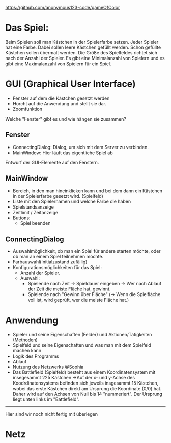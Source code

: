 https://github.com/anonymous123-code/gameOfColor


Das Spiel:
=============

Beim Spielen soll man Kästchen in der Spielerfarbe setzen.
Jeder Spieler hat eine Farbe.
Dabei sollen leere Kästchen gefüllt werden.
Schon gefüllte Kästchen sollen übermalt werden.
Die Größe des Spielfeldes richtet sich nach der Anzahl der Spieler.
Es gibt eine Minimalanzahl von Spielern und es gibt eine Maximalanzahl von Spielern für ein Spiel.


GUI (Graphical User Interface)
===============================
* Fenster auf dem die Kästchen gesetzt werden
* Horcht auf die Anwendung und stellt sie dar.
* Zoomfunktion

Welche "Fenster" gibt es und wie hängen sie zusammen?

Fenster
-------
* ConnectingDialog: Dialog, um sich mit dem Server zu verbinden.
* MainWindow: Hier läuft das eigentliche Spiel ab

Entwurf der GUI-Elemente auf den Fenstern.

MainWindow
------------
* Bereich, in den man hineinklicken kann und bei dem dann ein Kästchen in der Spielerfarbe gesetzt wird. (Spielfeld)
* Liste mit den Spielernamen und welche Farbe die haben
* Spielstandsanzeige
* Zeitlimit / Zeitanzeige
* Buttons:
    * Spiel beenden

ConnectingDialog
----------------
* Auswahlmöglichkeit, ob man ein Spiel für andere starten möchte, oder ob man an einem Spiel teilnehmen möchte.
* Farbauswahl(Initialzustand zufällig)
* Konfigurationsmöglichkeiten für das Spiel:
    * Anzahl der Spieler.
    * Auswahl:
        * Spielende nach Zeit -> Spieldauer eingeben -> Wer nach Ablauf der Zeit die meiste Fläche hat, gewinnt.
        * Spielende nach "Gewinn über Fläche"
            (-> Wenn die Spielfläche voll ist, wird geprüft, wer die meiste Fläche hat.)


Anwendung
=========
* Spieler und seine Eigenschaften (Felder) und Aktionen/Tätigkeiten (Methoden)
* Spielfeld und seine Eigenschaften und was man mit dem Spielfeld machen kann
* Logik des Programms
* Ablauf
* Nutzung des Netzwerks
@Sophia
* Das Battlefield (Spielfeld) besteht aus einem Koordinatensystem mit 	insegesammt 225 Kästchen 
		->Auf der x- und y-Achse des Koodrdinatensystems befinden sich jeweils 		insgesammt 15 Kästchen, wobei das erste Kästchen direkt am Ursprung 		die Koordinate (0/0) hat.
		Daher wird auf den Achsen von Null bis 14 "nummeriert".
		Der Ursprung liegt unten links im "Battlefield".


-----------
Hier sind wir noch nicht fertig mit überlegen

Netz
====



